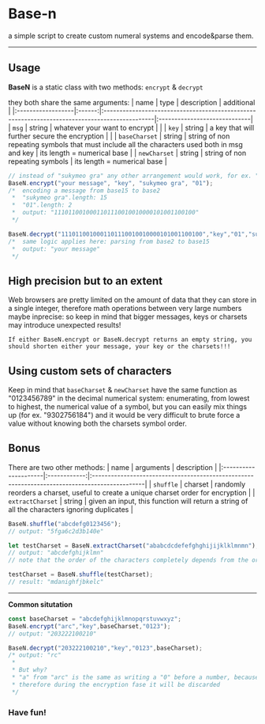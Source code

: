 # Base-n
a simple script to create custom numeral systems and encode&amp;parse them.

---

## Usage
**BaseN** is a static class with two methods: ```encrypt``` & ```decrypt```

they both share the same arguments:
| name              |  type  | description                                                                                   | additional                   |
|:------------------|:------:|:----------------------------------------------------------------------------------------------|:-----------------------------|
| ```msg```         | string | whatever your want to encrypt                                                                 |                              |
| ```key```         | string | a key that will further secure the encryption                                                 |                              |
| ```baseCharset``` | string | string of non repeating symbols that must include all the characters used both in msg and key | its length = numerical base |
| ```newCharset```  | string | string of non repeating symbols                                                               | its length = numerical base |

```js
// instead of "sukymeo gra" any other arrangement would work, for ex. " aegkmorsuy" BUT with a different output!!
BaseN.encrypt("your message", "key", "sukymeo gra", "01");
/*  encoding a message from base15 to base2
 *  "sukymeo gra".length: 15
 *  "01".length: 2
 *  output: "1110110010001101110010010000101001100100"
 */

BaseN.decrypt("1110110010001101110010010000101001100100","key","01","sukymeo gra");
/*  same logic applies here: parsing from base2 to base15
 *  output: "your message"
 */
```



## High precision but to an extent
Web browsers are pretty limited on the amount of data that they can store in a single integer, therefore math operations between very large numbers maybe inprecise: so keep in mind that bigger messages, keys or charsets may introduce unexpected results!

```If either BaseN.encrypt or BaseN.decrypt returns an empty string, you should shorten either your message, your key or the charsets!!!```

## Using custom sets of characters
Keep in mind that ```baseCharset``` & ```newCharset``` have the same function as "0123456789" in the decimal numerical system: enumerating, from lowest to highest, the numerical value of a symbol, but you can easily mix things up (for ex. "9302756184") and it would be very difficult to brute force a value without knowing both the charsets symbol order.

## Bonus
There are two other methods:
| name                 | arguments    | description                                                                                   |
|:---------------------|:------------:|:----------------------------------------------------------------------------------------------|
| ```shuffle```        | charset      | randomly reorders a charset, useful to create a unique charset order for encryption           |
| ```extractCharset``` | string       | given an input, this function will return a string of all the characters ignoring duplicates  |
```js
BaseN.shuffle("abcdefg0123456");
// output: "5fga6c2d3b140e"

let testCharset = BaseN.extractCharset("ababcdcdefefghghijijklklmnmn");
// output: "abcdefghijklmn"
// note that the order of the characters completely depends from the order of apparition of the symbols in the input string

testCharset = BaseN.shuffle(testCharset);
// result: "mdanighfjbkelc"
```
---

**Common situtation**
```js
const baseCharset = "abcdefghijklmnopqrstuvwxyz";
BaseN.encrypt("arc","key",baseCharset,"0123");
// output: "203222100210"

BaseN.decrypt("203222100210","key","0123",baseCharset);
/* output: "rc"
 *
 * But why?
 * "a" from "arc" is the same as writing a "0" before a number, because in our baseCharset it's actually the first symbol
 * therefore during the encryption fase it will be discarded
 */
```

### Have fun!
